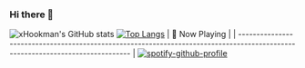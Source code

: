 ### Hi there 👋

![xHookman's GitHub stats](https://github-readme-stats.vercel.app/api?username=xHookman&count_private=true&theme=nightowl)
[![Top Langs](https://github-readme-stats.vercel.app/api/top-langs/?username=xHookman&theme=nightowl)](https://github.com/anuraghazra/github-readme-stats)
| 🎵 Now Playing                                                                                                                    |
| ------------------------------------------------------------------------------------------------------------------------------ |
[![spotify-github-profile](https://spotify-github-profile.vercel.app/api/view?uid=3uvr8gidfacjjdcuuqudwcvrz&cover_image=true&theme=novatorem&show_offline=false&background_color=121212&interchange=false&bar_color=53b14f&bar_color_cover=true)](https://spotify-github-profile.vercel.app/api/view?uid=3uvr8gidfacjjdcuuqudwcvrz&redirect=true)
